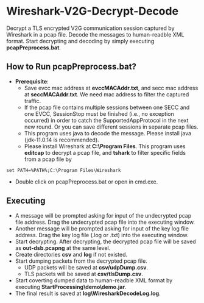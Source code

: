 # Wireshark-V2G-Decrypt-Decode
Decrypt a TLS encrypted V2G communication session captured by Wireshark in a pcap file.
Decode the messages to human-readble XML format.
Start decrypting and decoding by simply executing **pcapPreprocess.bat**.

## How to Run pcapPreprocess.bat?
* **Prerequisite**:
  * Save evcc mac address at **evccMACAddr.txt**, and secc mac address at **seccMACAddr.txt**. We need mac address to filter the captured traffic.
  * If the pcap file contains multiple sessions between one SECC and one EVCC, SessionStop must be finished (i.e., no exception occurred) in order to catch the SupportedAppProtocol in the next new round. Or you can save different sessions in separate pcap files.
  * This program uses java to decode the message. Please install java (jdk-11.0.14 is recommended).
  * Please install Wireshark at **C:\Program Files**. This program uses **editcap** to decrypt a pcap file, and **tshark** to filter specific fields from a pcap file by 
```
set PATH=%PATH%;C:\Program Files\Wireshark
``` 
* Double click on pcapPreprocess.bat or open in cmd.exe.

## Executing
* A message will be prompted asking for input of the undecrypted pcap file address. Drag the undecrypted pcap file into the executing window.
* Another message will be prompted asking for input of the key log file address. Drag the key log file (.log or .txt) into the executing window.
* Start decrypting. After decrypting, the decrypted pcap file will be saved as **out-dsb.pcapng** at the same level.
* Create directories **csv** and **log** if not existed.
* Start dumping packets from the decrypted pcap file.
  * UDP packets will be saved at **csv/udpDump.csv**.
  * TLS packets will be saved at **csv/tlsDump.csv**.
* Start coverting dumped data to human-readble XML format by executing **StartProcessing\demo\demo.jar**.
* The final result is saved at **log\WiresharkDecodeLog.log**.
